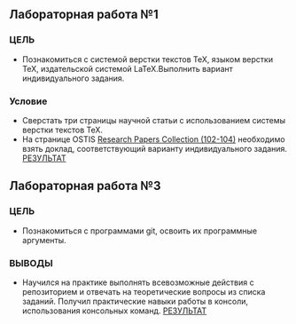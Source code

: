 ## Лабораторная работа №1
### ЦЕЛЬ
- Познакомиться с системой верстки текстов TeX, языком верстки TeX, издательской системой LaTeX.Выполнить вариант индивидуального задания.
### Условие
- Сверстать три страницы научной статьи с использованием системы верстки текстов TeX.
- На странице OSTIS [Research Papers Collection (102-104)](https://proc.ostis.net/proc/Proceedings%20OSTIS-2024.pdf) необходимо взять доклад, соответствующий варианту индивидуального задания.
[РЕЗУЛЬТАТ](https://github.com/iis-42x70x/RPIIS/blob/%D0%A7%D1%83%D1%80%D0%B8%D0%BA%D0%BE%D0%B2_%D0%90/sem1/lab_1/lab1.pdf)

## Лабораторная работа №3
### ЦЕЛЬ
- Познакомиться с программами git, освоить их программные аргументы.
### ВЫВОДЫ
- Научился на практике выполнять всевозможные действия с репозиторием и отвечать на теоретические вопросы из списка заданий.
Получил практические навыки работы в консоли, использования консольных команд.
[РЕЗУЛЬТАТ]()
